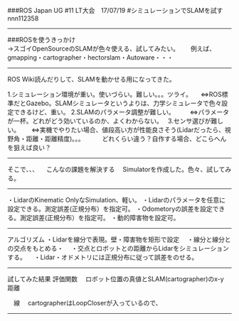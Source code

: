###ROS Japan UG #11 LT大会　17/07/19 
#シミュレーションでSLAMを試す
nnn112358

---

###ROSを使うきっかけ   
 →スゴイOpenSourceのSLAMが色々使える、試してみたい。  
 　例えば、  
  gmapping・cartographer・hectorslam・Autoware・・・    

---
<div style="text-align: left;">

ROS Wiki読んだりして、SLAMを動かせる用になってきた。
  
1.シミュレーション環境が重い。使いづらい。難しい。。。ツライ。  
&nbsp;    ⇔ROS標準だとGazebo。SLAMシミュレータというよりは、力学シミュレータで色々設定できるけど、重い。
2.SLAMのパラメータ調整が難しい。  
&nbsp; 　⇔パラメータが一杯。どれがどう効いているのか、よくわからない。  
3.センサ選びが難しい。
&nbsp; 　⇔実機でやりたい場合、値段高い方が性能良さそう(Lidarだったら、視野角・距離・距離精度)。。。
&nbsp; 　　どれくらい違う？自作する場合、どこらへんを狙えば良い？ 
</div>

---


そこで、、、
　こんなの課題を解決する
　Simulatorを作成した。色々、試してみる。


---


・LidarのKinematic OnlyなSimulation、軽い。
・Lidarのパラメータを任意に設定できる。測定誤差(正規分布）を指定可。
・Odometoryの誤差を設定できる。測定誤差(正規分布）を指定可。
・動的障害物を設定可。

---


アルゴリズム
 ・Lidarを線分で表現。壁・障害物を矩形で設定
　・線分と線分との交点をもとめる・
　・交点とロボットとの距離からLidarをシミュレーションする。
　・Lidar・オドメトリには正規分布に従って誤差をのせる。

---

試してみた結果
評価関数
　ロボット位置の真値とSLAM(cartographer)のx-y 距離

　線
　cartographerはLoopCloserが入っているので、

---

